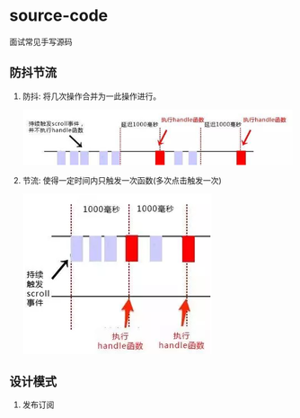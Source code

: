 # source-code

面试常见手写源码

## 防抖节流

1. 防抖: 将几次操作合并为一此操作进行。

   ![防抖](/img/防抖.png)

2. 节流: 使得一定时间内只触发一次函数(多次点击触发一次)

   ![节流](/img/节流.png)

## 设计模式

1. 发布订阅


